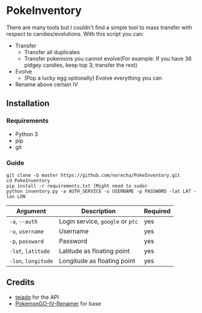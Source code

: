 # PokeInventory
There are many tools but I couldn't find a simple tool to mass transfer with respect to candies/evolutions. With this script you can:

- Transfer
  - Transfer all duplicates
  - Transfer pokemons you cannot evolve(For example: If you have 36 pidgey candies, keep top 3; transfer the rest)
- Evolve
  - (Pop a lucky egg optionally) Evolve everything you can
- Rename above certain IV

## Installation

### Requirements
- Python 3
- pip
- git

### Guide
```
git clone -b master https://github.com/norecha/PokeInventory.git
cd PokeInventory
pip install -r requirements.txt (Might need to sudo)
python inventory.py -a AUTH_SERVICE -u USERNAME -p PASSWORD -lat LAT -lon LON
```

| Argument             | Description                                   | Required |
| -------------------- | --------------------------------------------- | -------- |
| `-a`, `--auth`       | Login service, `google` or `ptc`              | yes      |
| `-u`, `username`     | Username                                      | yes      |
| `-p`, `password`     | Password                                      | yes      |
| `-lat`, `latitude`   | Latitude as floating point                    | yes      |
| `-lon`, `longitude`  | Longitude as floating point                   | yes      |

## Credits
- [tejado](https://github.com/tejado) for the API
- [PokemonGO-IV-Renamer](https://github.com/Boren/PokemonGO-IV-Renamer) for base

